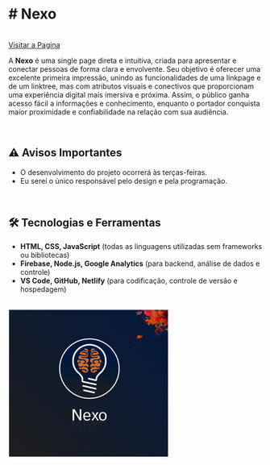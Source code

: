 <!-- NEXO - Página de Apresentação -->

<h1># Nexo</h1>
<br/>
<a href="https://nexo-gilt.vercel.app/">Visitar a Pagina</a>

<p>
  A <strong>Nexo</strong> é uma single page direta e intuitiva, criada para apresentar e conectar pessoas de forma clara e envolvente. Seu objetivo é oferecer uma excelente primeira impressão, unindo as funcionalidades de uma linkpage e de um linktree, mas com atributos visuais e conectivos que proporcionam uma experiência digital mais imersiva e próxima. Assim, o público ganha acesso fácil a informações e conhecimento, enquanto o portador conquista maior proximidade e confiabilidade na relação com sua audiência.
</p>

<br/>

<h2>⚠️ Avisos Importantes</h2>
<ul>
  <li>O desenvolvimento do projeto ocorrerá às terças-feiras.</li>
  <li>Eu serei o único responsável pelo design e pela programação.</li>
</ul>

<br/>

<h2>🛠️ Tecnologias e Ferramentas</h2>
<ul>
  <li><strong>HTML, CSS, JavaScript</strong> (todas as linguagens utilizadas sem frameworks ou bibliotecas)</li>
  <li><strong>Firebase, Node.js, Google Analytics</strong> (para backend, análise de dados e controle)</li>
  <li><strong>VS Code, GitHub, Netlify</strong> (para codificação, controle de versão e hospedagem)</li>
</ul>

<br/>

<img src="/images/imagenexo.png" alt="Imagem da logo do Nexo" />
